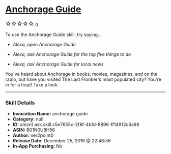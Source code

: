 # [Anchorage Guide](http://alexa.amazon.com/#skills/amzn1.ask.skill.c5e7655c-2f8f-4bfd-8896-ff14912c6a98)
![0 stars](../../images/ic_star_border_black_18dp_1x.png)![0 stars](../../images/ic_star_border_black_18dp_1x.png)![0 stars](../../images/ic_star_border_black_18dp_1x.png)![0 stars](../../images/ic_star_border_black_18dp_1x.png)![0 stars](../../images/ic_star_border_black_18dp_1x.png) 0

To use the Anchorage Guide skill, try saying...

* *Alexa, open Anchorage Guide*

* *Alexa, ask Anchorage Guide for the top five things to do*

* *Alexa, ask Anchorage Guide for local news*

You've heard about Anchorage in books, movies, magazines, and on the radio, but have you visited The Last Frontier's most populated city? You're in for a treat! Take a look.

***

### Skill Details

* **Invocation Name:** anchorage guide
* **Category:** null
* **ID:** amzn1.ask.skill.c5e7655c-2f8f-4bfd-8896-ff14912c6a98
* **ASIN:** B01N0U8H56
* **Author:** ver2point0
* **Release Date:** December 25, 2016 @ 22:48:56
* **In-App Purchasing:** No
